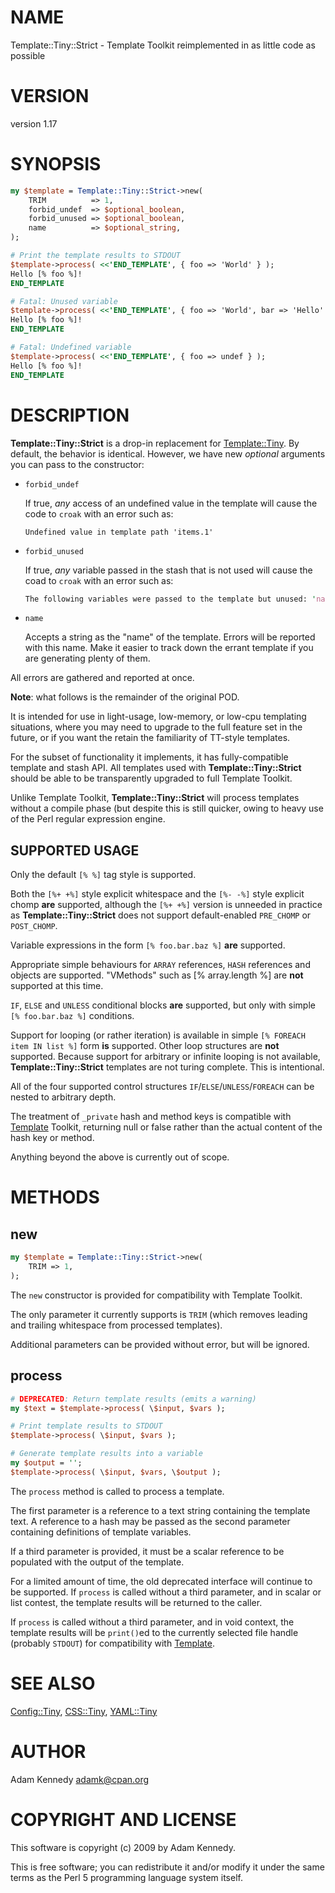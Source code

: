 # NAME

Template::Tiny::Strict - Template Toolkit reimplemented in as little code as possible

# VERSION

version 1.17

# SYNOPSIS

```perl
my $template = Template::Tiny::Strict->new(
    TRIM          => 1,
    forbid_undef  => $optional_boolean,
    forbid_unused => $optional_boolean,
    name          => $optional_string,
);

# Print the template results to STDOUT
$template->process( <<'END_TEMPLATE', { foo => 'World' } );
Hello [% foo %]!
END_TEMPLATE

# Fatal: Unused variable
$template->process( <<'END_TEMPLATE', { foo => 'World', bar => 'Hello' } );
Hello [% foo %]!
END_TEMPLATE

# Fatal: Undefined variable
$template->process( <<'END_TEMPLATE', { foo => undef } );
Hello [% foo %]!
END_TEMPLATE
```

# DESCRIPTION

**Template::Tiny::Strict** is a drop-in replacement for [Template::Tiny](https://metacpan.org/pod/Template::Tiny). By default,
the behavior is identical. However, we have new _optional_ arguments you can pass
to the constructor:

- `forbid_undef`

    If true, _any_ access of an undefined value in the template will cause the code to `croak`
    with an error such as:

    ```
    Undefined value in template path 'items.1'
    ```

- `forbid_unused`

    If true, _any_ variable passed in the stash that is not used will cause the coad to
    `croak` with an error such as:

    ```perl
    The following variables were passed to the template but unused: 'name'
    ```

- `name`

    Accepts a string as the "name" of the template. Errors will be reported with
    this name. Make it easier to track down the errant template if you are
    generating plenty of them.

All errors are gathered and reported at once.

**Note**: what follows is the remainder of the original POD.

It is intended for use in light-usage, low-memory, or low-cpu templating
situations, where you may need to upgrade to the full feature set in the
future, or if you want the retain the familiarity of TT-style templates.

For the subset of functionality it implements, it has fully-compatible template
and stash API. All templates used with **Template::Tiny::Strict** should be able to be
transparently upgraded to full Template Toolkit.

Unlike Template Toolkit, **Template::Tiny::Strict** will process templates without a
compile phase (but despite this is still quicker, owing to heavy use of
the Perl regular expression engine.

## SUPPORTED USAGE

Only the default `[% %]` tag style is supported.

Both the `[%+ +%]` style explicit whitespace and the `[%- -%]` style
explicit chomp **are** supported, although the `[%+ +%]` version is unneeded
in practice as **Template::Tiny::Strict** does not support default-enabled `PRE_CHOMP`
or `POST_CHOMP`.

Variable expressions in the form `[% foo.bar.baz %]` **are** supported.

Appropriate simple behaviours for `ARRAY` references, `HASH` references and
objects are supported. "VMethods" such as \[% array.length %\] are **not**
supported at this time.

`IF`, `ELSE` and `UNLESS` conditional blocks **are** supported, but only with
simple `[% foo.bar.baz %]` conditions.

Support for looping (or rather iteration) is available in simple
`[% FOREACH item IN list %]` form **is** supported. Other loop structures are
**not** supported. Because support for arbitrary or infinite looping is not
available, **Template::Tiny::Strict** templates are not turing complete. This is
intentional.

All of the four supported control structures `IF`/`ELSE`/`UNLESS`/`FOREACH`
can be nested to arbitrary depth.

The treatment of `_private` hash and method keys is compatible with
[Template](https://metacpan.org/pod/Template) Toolkit, returning null or false rather than the actual content
of the hash key or method.

Anything beyond the above is currently out of scope.

# METHODS

## new

```perl
my $template = Template::Tiny::Strict->new(
    TRIM => 1,
);
```

The `new` constructor is provided for compatibility with Template Toolkit.

The only parameter it currently supports is `TRIM` (which removes leading
and trailing whitespace from processed templates).

Additional parameters can be provided without error, but will be ignored.

## process

```perl
# DEPRECATED: Return template results (emits a warning)
my $text = $template->process( \$input, $vars );

# Print template results to STDOUT
$template->process( \$input, $vars );

# Generate template results into a variable
my $output = '';
$template->process( \$input, $vars, \$output );
```

The `process` method is called to process a template.

The first parameter is a reference to a text string containing the template
text. A reference to a hash may be passed as the second parameter containing
definitions of template variables.

If a third parameter is provided, it must be a scalar reference to be
populated with the output of the template.

For a limited amount of time, the old deprecated interface will continue to
be supported. If `process` is called without a third parameter, and in
scalar or list contest, the template results will be returned to the caller.

If `process` is called without a third parameter, and in void context, the
template results will be `print()`ed to the currently selected file handle
(probably `STDOUT`) for compatibility with [Template](https://metacpan.org/pod/Template).

# SEE ALSO

[Config::Tiny](https://metacpan.org/pod/Config::Tiny), [CSS::Tiny](https://metacpan.org/pod/CSS::Tiny), [YAML::Tiny](https://metacpan.org/pod/YAML::Tiny)

# AUTHOR

Adam Kennedy <adamk@cpan.org>

# COPYRIGHT AND LICENSE

This software is copyright (c) 2009 by Adam Kennedy.

This is free software; you can redistribute it and/or modify it under
the same terms as the Perl 5 programming language system itself.
